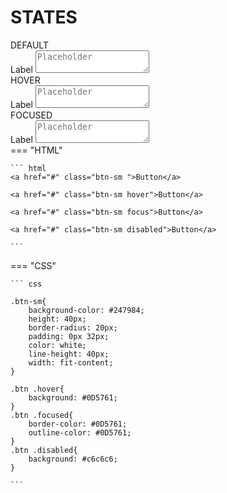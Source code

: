 # **STATES**
<div class="input-main">
    <div class="grid-1-5">
        <div class="textarea-vari">DEFAULT</div>
        <div>
            <div class = "textarea-field-container">
                <label for ="label">Label</label>
                <textarea class ="textarea-box default" placeholder="Placeholder"></textarea>
            </div>
        </div>
        <div class="textarea-vari">HOVER</div>
        <div>
            <div class = "textarea-field-container">
                <label for ="label">Label</label>
                <textarea class ="textarea-box hover" type="textarea" placeholder="Placeholder"></textarea>
            </div>
        </div>
        <div class="textarea-vari">FOCUSED</div>
        <div>
            <div class = "textarea-field-container">
                <label for ="label">Label</label>
                <textarea class ="textarea-box focused" type="textarea" placeholder="Placeholder"></textarea>
            </div>
        </div>
    </div>
</div>
=== "HTML"

    ``` html
    <a href="#" class="btn-sm ">Button</a>

    <a href="#" class="btn-sm hover">Button</a>

    <a href="#" class="btn-sm focus">Button</a>

    <a href="#" class="btn-sm disabled">Button</a>
    
    ```

=== "CSS"

    ``` css

    .btn-sm{
        background-color: #247984;
        height: 40px;
        border-radius: 20px;
        padding: 0px 32px;
        color: white;
        line-height: 40px;
        width: fit-content;
    }

    .btn .hover{
        background: #0D5761;
    }
    .btn .focused{
        border-color: #0D5761;
        outline-color: #0D5761;
    }
    .btn .disabled{
        background: #c6c6c6;
    }
    
    ```        
